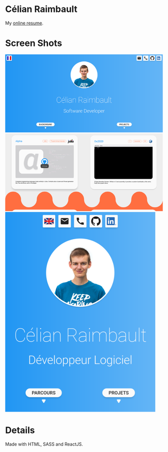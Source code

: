 # Célian Raimbault
My [online resume](https://cc618.github.io/Celian).

# Screen Shots
![Home section](src/res/screen_home.png)
![Projects section](src/res/screen_projects.png)
<img width="480px" src="src/res/screen_home_ipad.png" alt="Ipad screenshot" title="Ipad version" />

# Details
Made with HTML, SASS and ReactJS.
